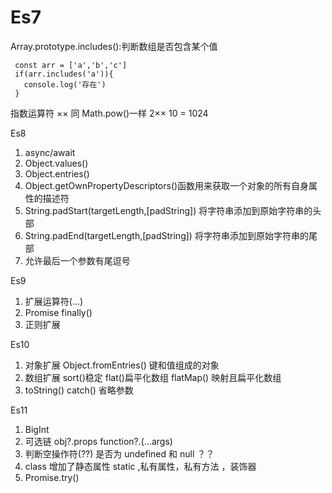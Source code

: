 # Es7

Array.prototype.includes():判断数组是否包含某个值

```
 const arr = ['a','b','c']
 if(arr.includes('a')){
   console.log('存在')
 }
```

指数运算符 ×× 同 Math.pow()一样
2×× 10 = 1024

Es8

1. async/await
2. Object.values()
3. Object.entries()
4. Object.getOwnPropertyDescriptors()函数用来获取一个对象的所有自身属性的描述符
5. String.padStart(targetLength,[padString])
   将字符串添加到原始字符串的头部
6. String.padEnd(targetLength,[padString])
   将字符串添加到原始字符串的尾部
7. 允许最后一个参数有尾逗号

Es9

1. 扩展运算符(...)
2. Promise finally()
3. 正则扩展

Es10

1. 对象扩展
   Object.fromEntries() 键和值组成的对象
2. 数组扩展
   sort()稳定 flat()扁平化数组 flatMap() 映射且扁平化数组
3. toString()
   catch() 省略参数

Es11

1. BigInt
2. 可选链
   obj?.props function?.(...args)
3. 判断空操作符(??) 是否为 undefined 和 null
   ？？
4. class
   增加了静态属性 static ,私有属性，私有方法 ，装饰器
5. Promise.try()
